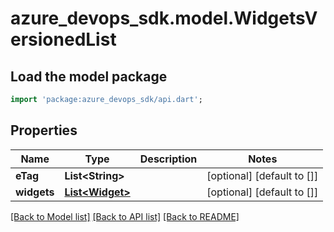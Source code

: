 # azure_devops_sdk.model.WidgetsVersionedList

## Load the model package
```dart
import 'package:azure_devops_sdk/api.dart';
```

## Properties
Name | Type | Description | Notes
------------ | ------------- | ------------- | -------------
**eTag** | **List&lt;String&gt;** |  | [optional] [default to []]
**widgets** | [**List&lt;Widget&gt;**](Widget.md) |  | [optional] [default to []]

[[Back to Model list]](../README.md#documentation-for-models) [[Back to API list]](../README.md#documentation-for-api-endpoints) [[Back to README]](../README.md)


